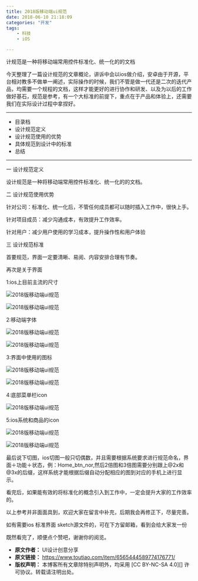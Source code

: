 ```yaml
---
title: 2018版移动端ui规范
date: 2018-06-10 21:18:09
categories: "开发"
tags:
	- 科技
	- iOS

---
```


计规范是一种将移动端常用控件标准化、统一化的的文档

今天整理了一篇设计规范的文章概论，讲诉中会以ios做介绍，安卓由于开源，平台相对教多不做单一阐述，实际操作的时候，我们不管是做一代还是二次的迭代产品，均需要一个规程的文档，这样才能更好的进行协作和研发、以及为以后的工作做好基石，规范是参考，有一个大标准的前提下，重点在于产品和体验上，还需要我们在实际设计过程中拿捏好。

--------------------

 *  目录档
 *  设计规范定义
 *  设计规范使用的优势
 *  具体规范到设计中的标准
 *  总结

--------------------

一 设计规范定义

设计规范是一种将移动端常用控件标准化、统一化的的文档。

二 设计规范使用优势

针对公司：标准化、统一化后，不管任何成员都可以随时插入工作中，很快上手。

针对项目成员：减少沟通成本，有效提升工作效率。

针对用户：减少用户使用的学习成本，提升操作性和用户体验

三 设计规范标准

首要规范，界面一定要清晰、易阅、内容安排合理有节奏。

再次是关于界面

1:ios上目前主流的尺寸

![2018版移动端ui规范][2018_ui]

![2018版移动端ui规范][2018_ui 1]

2:移动端字体

![2018版移动端ui规范][2018_ui 2]

![2018版移动端ui规范][2018_ui 3]

3:界面中使用的图标

![2018版移动端ui规范][2018_ui 4]

![2018版移动端ui规范][2018_ui 5]

4:底部菜单栏icon

![2018版移动端ui规范][2018_ui 6]

5:ios系统和商品的icon

![2018版移动端ui规范][2018_ui 7]

![2018版移动端ui规范][2018_ui 8]

最后说下切图，ios切图一般只切偶数，并且需要根据系统要求进行规范命名，界面＋功能＋状态，例：Home\_btn\_nor,然后2倍图和3倍图需要分别跟上@2x和@3x的后缀，这样系统才能根据后缀自动分配相应的图到对应的手机上进行显示。

看完后，如果能有效的将标准化的概念引入到工作中，一定会提升大家的工作效率的。

以上参考并非面面具到，欢迎大家在留言中补充，后期我会再修正下，尽量完善。

如有需要ios 标准界面 sketch源文件的，可在下方留邮箱，看到会给大家发一份

既然看完了，顺便点个赞吧，谢谢你的阅览。


[2018_ui]: /pro/os/crawler/YA2A-3IB3-EBRR.jpg
[2018_ui 1]: /pro/os/crawler/BY2E-6B7J-VJNZ.jpg
[2018_ui 2]: /pro/os/crawler/7FMF-RQYU-YAZI.jpg
[2018_ui 3]: /pro/os/crawler/UJ7R-AI2A-FYNN.jpg
[2018_ui 4]: /pro/os/crawler/BZUI-ZEMR-FAEQ.jpg
[2018_ui 5]: /pro/os/crawler/U3AE-7NFR-NJUN.jpg
[2018_ui 6]: /pro/os/crawler/NEQQ-MEF3-YVQV.jpg
[2018_ui 7]: /pro/os/crawler/R6NV-NJ3M-UIAM.jpg
[2018_ui 8]: /pro/os/crawler/IBYN-FNMB-BV3Q.jpg
 *  **原文作者：** UI设计创意分享
 *  **原文链接：** https://www.toutiao.com/item/6565444589774176771/
 *  **版权声明：** 本博客所有文章除特别声明外，均采用 [CC BY-NC-SA 4.0][] 许可协议。转载请注明出处。